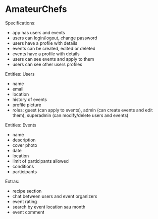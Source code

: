 # AmateurChefs

Specifications:
- app has users and events
- users can login/logout, change password
- users have a profile with details
- events can be created, edited or deleted 
- events have a profile with details 
- users can see events and apply to them 
- users can see other users profiles


Entities: 
Users
- name
- email
- location
- history of events 
- profile picture
- roles: guest (can apply to events), admin (can create events and edit them), superadmin (can modify/delete users and events)

Entities: 
Events
- name
- description 
- cover photo
- date
- location
- limit of participants allowed
- conditions
- participants


Extras:
- recipe section
- chat between users and event organizers
- event rating
- search by event location sau month
- event comment 
